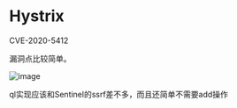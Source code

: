 # Hystrix

CVE-2020-5412

漏洞点比较简单。

![image](https://user-images.githubusercontent.com/63966847/148392353-328f1ef3-b55c-46e1-96c7-3ba94b82b38b.png)

ql实现应该和Sentinel的ssrf差不多，而且还简单不需要add操作
